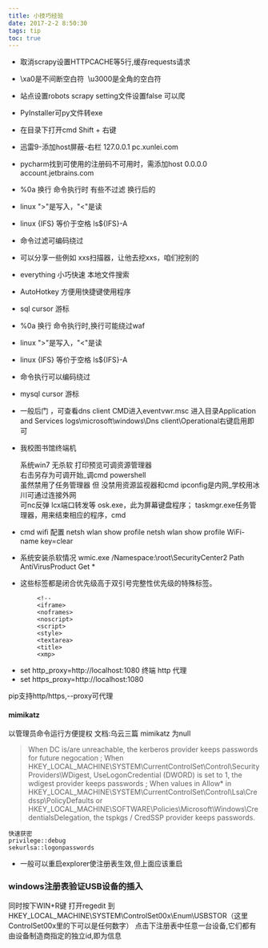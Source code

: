 ```yaml
---
title: 小技巧经验
date: 2017-2-2 8:50:30
tags: tip
toc: true
---
```



* 取消scrapy设置HTTPCACHE等5行,缓存requests请求
* \xa0是不间断空白符&nbsp;  \u3000是全角的空白符
* 站点设置robots    scrapy setting文件设置false 可以爬
* PyInstaller可py文件转exe
* 在目录下打开cmd  Shift + 右键  
* 迅雷9-添加host屏蔽-右栏 127.0.0.1	pc.xunlei.com
* pycharm找到可使用的注册码不可用时，需添加host  0.0.0.0 account.jetbrains.com
*  %0a 换行 命令执行时 有些不过滤 换行后的
* linux ">"是写入，"<"是读
* linux {IFS} 等价于空格   ls${IFS}-A
* 命令过滤可编码绕过 
* 可以分享一些例如 xxs扫描器，让他去挖xxs，咱们挖别的
* everything 小巧快速 本地文件搜索
* AutoHotkey 方便用快捷键使用程序
* sql cursor 游标
* %0a 换行 命令执行时,换行可能绕过waf
* linux ">"是写入，"<"是读
* linux {IFS} 等价于空格   ls${IFS}-A
* 命令执行可以编码绕过
* mysql cursor 游标
* 一般后门 ，可查看dns client  CMD进入eventvwr.msc 进入目录Application and Services logs\microsoft\windows\Dns client\Operational右键启用即可
* 我校图书馆终端机  

	系统win7 无杀软
	打印预览可调资源管理器  
    右击另存为可调开始_调cmd powershell  
	虽然禁用了任务管理器 但 没禁用资源监视器和cmd
	ipconfig是内网_学校用冰川可通过连接外网  
	可nc反弹 lcx端口转发等
	osk.exe，此为屏幕键盘程序； taskmgr.exe任务管理器，用来结束相应的程序，cmd

* cmd wifi 配置 
	netsh wlan show profile
	netsh wlan show profile WiFi-name key=clear

* 系统安装杀软情况
	wmic.exe /Namespace:\\root\SecurityCenter2 Path AntiVirusProduct Get *

* 这些标签都是闭合优先级高于双引号完整性优先级的特殊标签。
```
		<!--
		<iframe>
		<noframes>
		<noscript>
		<script>
		<style>
		<textarea>
		<title>
		<xmp>
```
* set http_proxy=http://localhost:1080     终端 http 代理
* set https_proxy=http://localhost:1080

pip支持http/https,--proxy可代理

#### mimikatz 
以管理员命令运行方便提权  文档:乌云三篇
	mimikatz 为null
>When DC is/are unreachable, the kerberos provider keeps passwords for future negocation ;
When HKEY_LOCAL_MACHINE\SYSTEM\CurrentControlSet\Control\SecurityProviders\WDigest, UseLogonCredential (DWORD) is set to 1, the wdigest provider keeps passwords ;
When values in Allow* in HKEY_LOCAL_MACHINE\SYSTEM\CurrentControlSet\Control\Lsa\Credssp\PolicyDefaults or HKEY_LOCAL_MACHINE\SOFTWARE\Policies\Microsoft\Windows\CredentialsDelegation, the tspkgs / CredSSP provider keeps passwords.

	快速获密  
	privilege::debug
	sekurlsa::logonpasswords
	
* 一般可以重启explorer使注册表生效,但上面应该重启

### windows注册表验证USB设备的插入

同时按下WIN+R键
打开regedit
到HKEY_LOCAL_MACHINE\SYSTEM\ControlSet00x\Enum\USBSTOR（这里ControlSet00x里的下可以是任何数字）
点击下注册表中任意一台设备,它们都有由设备制造商指定的独立id,即为信息

